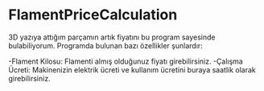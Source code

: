 # FlamentPriceCalculation
3D yazıya attığım parçamın artık fiyatını bu program sayesinde bulabiliyorum. Programda bulunan bazı özellikler şunlardır:

-Flament Kilosu: Flamenti almış olduğunuz fiyatı girebilirsiniz.
-Çalışma Ücreti: Makinenizin elektrik ücreti ve kullanım ücretini buraya saatlik olarak girebilirsiniz.
